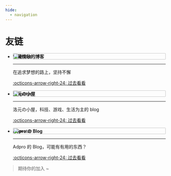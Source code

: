 ```yaml
---
hide:
  - navigation
---
```


# 友链

<style>
.links-div li > p:nth-child(1) {
    position: relative;
}
.links-div li > p:nth-child(1) > img {
    height: 100%;
    position: absolute;
    float: right;
    right: 0;
    border-radius: 2px;
}
.links-div li > p:nth-child(4) > a > span:nth-child(1) {
    margin-top: .2%;
}
</style>

<div class="links-div grid cards" markdown>

-   __饼藏情敌的博客__ ![avatar](https://q.qlogo.cn/g?b=qq&nk=822627809&s=640)

    ---

    在追求梦想的路上，坚持不懈

    [:octicons-arrow-right-24: 过去看看](https://zjhzzy.github.io)

-   __洛元の小屋__ ![avatar](https://blog.dimeta.top/upload/avatar.jpg)

    ---

    洛元の小屋，科技、游戏、生活为主的 blog

    [:octicons-arrow-right-24: 过去看看](https://blog.dimeta.top)

-   __Adpro の Blog__ ![avatar](https://blog.adproqwq.top/avatar.jpg)

    ---

    Adpro 的 Blog，可能有有用的东西？

    [:octicons-arrow-right-24: 过去看看](https://blog.adproqwq.top)

> 期待你的加入 ~

</div>

